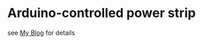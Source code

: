 Arduino-controlled power strip
==============================

see [My Blog](https://dec2b.de/posts/2020-10-03-building-an-arduino-controlled-power-strip.html)
for details

